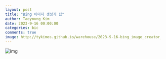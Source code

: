 ```yaml
---
layout: post
title: "Bing 이미지 생성기 팁"
author: Taeyoung Kim
date: 2023-9-16 00:00:00
categories: bic
comments: true
image: http://tykimos.github.io/warehouse/2023-9-16-bing_image_creator_tips_title.png
---
```


![img](http://tykimos.github.io/warehouse/2023-9-16-bing_image_creator_tips_title.png)


